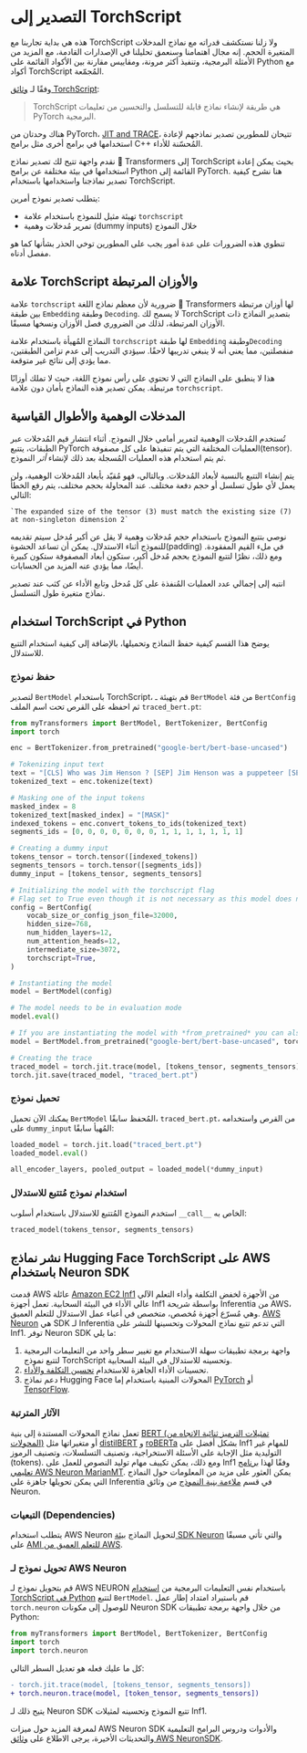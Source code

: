 # التصدير إلى TorchScript

<Tip>

هذه هي بداية تجاربنا مع TorchScript ولا زلنا نستكشف قدراته مع نماذج المدخلات المتغيرة الحجم. إنه مجال اهتمامنا وسنعمق تحليلنا في الإصدارات القادمة، مع المزيد من الأمثلة البرمجية، وتنفيذ أكثر مرونة، ومقاييس مقارنة بين  الأكواد القائمة على Python مع أكواد TorchScript المُجمّعة.

</Tip>

وفقًا لـ [وثائق TorchScript](https://pytorch.org/docs/stable/jit.html):

> TorchScript هي طريقة لإنشاء نماذج قابلة للتسلسل والتحسين من تعليمات PyTorch البرمجية.

هناك وحدتان من PyTorch، [JIT and TRACE](https://pytorch.org/docs/stable/jit.html)، تتيحان للمطورين تصدير نماذجهم لإعادة استخدامها في برامج أخرى مثل برامج C++ المُحسّنة للأداء.

نقدم واجهة تتيح لك تصدير نماذج 🤗 Transformers إلى TorchScript بحيث يمكن إعادة استخدامها في بيئة مختلفة عن برامج Python القائمة إلى PyTorch. هنا نشرح كيفية تصدير نماذجنا واستخدامها باستخدام TorchScript.

يتطلب تصدير نموذج أمرين:

- تهيئة مثيل للنموذج باستخدام علامة `torchscript`
- تمرير مُدخلات وهمية (dummy inputs) خلال النموذج

تنطوي هذه الضرورات على عدة أمور يجب على المطورين توخي الحذر بشأنها كما هو مفصل أدناه.

## علامة TorchScript والأوزان المرتبطة

علامة `torchscript` ضرورية لأن معظم نماذج اللغة 🤗 Transformers لها أوزان مرتبطة بين طبقة `Embedding` وطبقة `Decoding`. لا يسمح لك TorchScript بتصدير النماذج ذات الأوزان المرتبطة، لذلك من الضروري فصل الأوزان ونسخها مسبقًا.

النماذج المُهيأة باستخدام علامة `torchscript` لها طبقة `Embedding` وطبقة`Decoding` منفصلتين، مما يعني أنه لا ينبغي تدريبها لاحقًا. سيؤدي التدريب إلى عدم تزامن الطبقتين، مما يؤدي إلى نتائج غير متوقعة.

هذا لا ينطبق على النماذج التي لا تحتوي على رأس نموذج اللغة، حيث لا تملك أوزانًا مرتبطة. يمكن تصدير هذه النماذج بأمان دون علامة `torchscript`.

## المدخلات الوهمية والأطوال القياسية

تُستخدم المُدخلات الوهمية لتمرير أمامي خلال النموذج. أثناء انتشار قيم المُدخلات عبر الطبقات، يتتبع PyTorch العمليات المختلفة التي يتم تنفيذها على كل مصفوفة(tensor). ثم يتم استخدام هذه العمليات المُسجلة بعد ذلك لإنشاء *أثر* النموذج.

يتم إنشاء التتبع بالنسبة لأبعاد المُدخلات. وبالتالي، فهو مُقيّد بأبعاد المُدخلات الوهمية، ولن يعمل لأي طول تسلسل أو حجم دفعة مختلف. عند المحاولة بحجم مختلف، يتم رفع الخطأ التالي:

```
`The expanded size of the tensor (3) must match the existing size (7) at non-singleton dimension 2`
```

نوصي بتتبع النموذج باستخدام حجم مُدخلات وهمية لا يقل عن أكبر مُدخل سيتم تقديمه للنموذج أثناء الاستدلال. يمكن أن تساعد الحشوة(padding) في ملء القيم المفقودة. ومع ذلك، نظرًا لتتبع النموذج بحجم مُدخل أكبر، ستكون أبعاد المصفوفة ستكون كبيرة أيضًا، مما يؤدي عنه المزيد من الحسابات.

انتبه إلى إجمالي عدد العمليات المُنفذة على كل مُدخل وتابع الأداء عن كثب عند تصدير نماذج متغيرة طول التسلسل.

## استخدام TorchScript في Python

يوضح هذا القسم كيفية حفظ النماذج وتحميلها، بالإضافة إلى كيفية استخدام التتبع للاستدلال.

### حفظ نموذج

لتصدير `BertModel` باستخدام TorchScript، قم بتهيئة ـ `BertModel` من فئة `BertConfig` ثم احفظه على القرص تحت اسم الملف `traced_bert.pt`:

```python
from myTransformers import BertModel, BertTokenizer, BertConfig
import torch

enc = BertTokenizer.from_pretrained("google-bert/bert-base-uncased")

# Tokenizing input text
text = "[CLS] Who was Jim Henson ? [SEP] Jim Henson was a puppeteer [SEP]"
tokenized_text = enc.tokenize(text)

# Masking one of the input tokens
masked_index = 8
tokenized_text[masked_index] = "[MASK]"
indexed_tokens = enc.convert_tokens_to_ids(tokenized_text)
segments_ids = [0, 0, 0, 0, 0, 0, 0, 1, 1, 1, 1, 1, 1, 1]

# Creating a dummy input
tokens_tensor = torch.tensor([indexed_tokens])
segments_tensors = torch.tensor([segments_ids])
dummy_input = [tokens_tensor, segments_tensors]

# Initializing the model with the torchscript flag
# Flag set to True even though it is not necessary as this model does not have an LM Head.
config = BertConfig(
    vocab_size_or_config_json_file=32000,
    hidden_size=768,
    num_hidden_layers=12,
    num_attention_heads=12,
    intermediate_size=3072,
    torchscript=True,
)

# Instantiating the model
model = BertModel(config)

# The model needs to be in evaluation mode
model.eval()

# If you are instantiating the model with *from_pretrained* you can also easily set the TorchScript flag
model = BertModel.from_pretrained("google-bert/bert-base-uncased", torchscript=True)

# Creating the trace
traced_model = torch.jit.trace(model, [tokens_tensor, segments_tensors])
torch.jit.save(traced_model, "traced_bert.pt")
```

### تحميل نموذج

يمكنك الآن تحميل `BertModel` المُحفظ سابقًا، `traced_bert.pt`، من القرص واستخدامه على `dummy_input` المُهيأ سابقًا:

```python
loaded_model = torch.jit.load("traced_bert.pt")
loaded_model.eval()

all_encoder_layers, pooled_output = loaded_model(*dummy_input)
```

### استخدام نموذج مُتتبع للاستدلال

استخدم النموذج المُتتبع للاستدلال باستخدام أسلوب `__call__` الخاص به:

```python
traced_model(tokens_tensor, segments_tensors)
```

## نشر نماذج Hugging Face TorchScript على AWS باستخدام Neuron SDK

قدمت AWS عائلة [Amazon EC2 Inf1](https://aws.amazon.com/ec2/instance-types/inf1/) من اﻷجهزة لخفض التكلفة وأداء التعلم الآلي عالي الأداء في البيئة السحابية. تعمل أجهزة Inf1 بواسطة شريحة Inferentia من AWS، وهي مُسرّع أجهزة مُخصص، متخصص في أعباء عمل الاستدلال للتعلم العميق. [AWS Neuron](https://awsdocs-neuron.readthedocs-hosted.com/en/latest/#) هي SDK لـ Inferentia التي تدعم تتبع نماذج المحولات وتحسينها للنشر على Inf1. توفر Neuron SDK ما يلي:

1. واجهة برمجة تطبيقات سهلة الاستخدام مع تغيير سطر واحد من التعليمات البرمجية لتتبع نموذج TorchScript وتحسينه للاستدلال في البيئة السحابية.
2. تحسينات الأداء الجاهزة للاستخدام [تحسين التكلفة والأداء](https://awsdocs-neuron.readthedocs-hosted.com/en/latest/neuron-guide/benchmark/>).
3. دعم نماذج Hugging Face المحولات المبنية باستخدام إما [PyTorch](https://awsdocs-neuron.readthedocs-hosted.com/en/latest/src/examples/pytorch/bert_tutorial/tutorial_pretrained_bert.html) أو [TensorFlow](https://awsdocs-neuron.readthedocs-hosted.com/en/latest/src/examples/tensorflow/huggingface_bert/huggingface_bert.html).

### الآثار المترتبة

تعمل نماذج المحولات المستندة إلى بنية [BERT (تمثيلات الترميز ثنائية الاتجاه من المحولات)](https://huggingface.co/docs/transformers/main/model_doc/bert) أو متغيراتها مثل [distilBERT](https://huggingface.co/docs/transformers/main/model_doc/distilbert) و [roBERTa](https://huggingface.co/docs/transformers/main/model_doc/roberta) بشكل أفضل على Inf1 للمهام غير التوليدية مثل الإجابة على الأسئلة الاستخراجية، وتصنيف التسلسلات، وتصنيف الرموز (tokens). ومع ذلك، يمكن تكييف مهام توليد النصوص للعمل على Inf1 وفقًا لهذا [برنامج تعليمي AWS Neuron MarianMT](https://awsdocs-neuron.readthedocs-hosted.com/en/latest/src/examples/pytorch/transformers-marianmt.html). يمكن العثور على مزيد من المعلومات حول النماذج التي يمكن تحويلها جاهزة على Inferentia في قسم [ملاءمة بنية النموذج](https://awsdocs-neuron.readthedocs-hosted.com/en/latest/neuron-guide/models/models-inferentia.html#models-inferentia) من وثائق Neuron.

### التبعيات (Dependencies)

يتطلب استخدام AWS Neuron لتحويل النماذج [بيئة SDK Neuron](https://awsdocs-neuron.readthedocs-hosted.com/en/latest/neuron-guide/neuron-frameworks/pytorch-neuron/index.html#installation-guide) والتي تأتي مسبقًا على [AMI للتعلم العميق من AWS](https://docs.aws.amazon.com/dlami/latest/devguide/tutorial-inferentia-launching.html).

### تحويل نموذج لـ AWS Neuron

قم بتحويل نموذج لـ AWS NEURON باستخدام نفس التعليمات البرمجية من [استخدام TorchScript في Python](torchscript#using-torchscript-in-python) لتتبع `BertModel`. قم باستيراد امتداد إطار عمل `torch.neuron` للوصول إلى مكونات Neuron SDK من خلال واجهة برمجة تطبيقات Python:

```python
from myTransformers import BertModel, BertTokenizer, BertConfig
import torch
import torch.neuron
```

كل ما عليك فعله هو تعديل السطر التالي:

```diff
- torch.jit.trace(model, [tokens_tensor, segments_tensors])
+ torch.neuron.trace(model, [token_tensor, segments_tensors])
```

يتيح ذلك لـ Neuron SDK تتبع النموذج وتحسينه لمثيلات Inf1.

لمعرفة المزيد حول ميزات AWS Neuron SDK والأدوات ودروس البرامج التعليمية والتحديثات الأخيرة، يرجى الاطلاع على [وثائق AWS NeuronSDK](https://awsdocs-neuron.readthedocs-hosted.com/en/latest/index.html).

